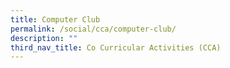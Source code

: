 ```yaml
---
title: Computer Club
permalink: /social/cca/computer-club/
description: ""
third_nav_title: Co Curricular Activities (CCA)
---
```

